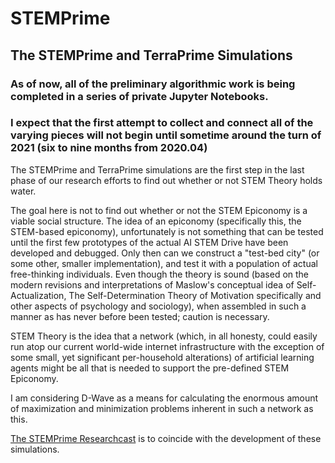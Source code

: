 # STEMPrime
## The STEMPrime and TerraPrime Simulations


### As of now, all of the preliminary algorithmic work is being completed in a series of private Jupyter Notebooks.
### I expect that the first attempt to collect and connect all of the varying pieces will not begin until sometime around the turn of 2021 (six to nine months from 2020.04)


The STEMPrime and TerraPrime simulations are the first step in the last phase of our research efforts to find out whether or not STEM Theory holds water.

The goal here is not to find out whether or not the STEM Epiconomy is a viable social structure.
The idea of an epiconomy (specifically this, the STEM-based epiconomy), unfortunately is not something that can be tested until the first few prototypes of the actual AI STEM Drive have been developed and debugged.
Only then can we construct a "test-bed city" (or some other, smaller implementation), and test it with a population of actual free-thinking individuals.
Even though the theory is sound (based on the modern revisions and interpretations of Maslow's conceptual idea of Self-Actualization, The Self-Determination Theory of Motivation specifically and other aspects of psychology and sociology), when assembled in such a manner as has never before been tested; caution is necessary.

STEM Theory is the idea that a network (which, in all honesty, could easily run atop our current world-wide internet infrastructure with the exception of some small, yet significant per-household alterations) of artificial learning agents might be all that is needed to support the pre-defined STEM Epiconomy.

I am considering D-Wave as a means for calculating the enormous amount of maximization and minimization problems inherent in such a network as this.

[The STEMPrime Researchcast](https://anchor.fm/stemprime/) is to coincide with the development of these simulations.
